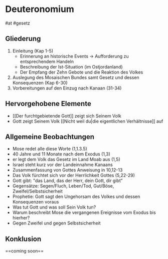 # Deuteronomium

#at #gesetz

## Gliederung

1. Einleitung (Kap 1-5)
	* Erinnerung an historische Events -> Aufforderung zu entsprechendem Handeln
	* Beschreibung der Ist-Situation (im Ostjordanland)
	* Der Empfang der Zehn Gebote und die Reaktion des Volkes
1. Auslegung des Mosaischen Bundes samt Gesetz und dessen Konsequenzen (Kap 6-30)
2. Vorbereitungen auf den Einzug nach Kanaan (31-34)

## Hervorgehobene Elemente

- [[Der furchtgebietende Gott]] zeigt sich Seinem Volk
- Gott zeigt Seinem Volk [[Nicht weil du|die eigentlichen Verhältnisse]] auf

## Allgemeine Beobachtungen

-  Mose redet alle diese Worte (1,1.3.5)
- 40 Jahre und 11 Monate nach dem Exodus (1,3)
- er legt dem Volk das Gesetz im Land Moab aus (1,5)
- Israel steht kurz vor der Landeinnahme Kanaans
- Zusammenfassung von Gottes Anweisung in 10,12-13
- Das Volk fürchtet sich vor der Herrlichkeit Gottes (5,22-29)
- Gott gibt: "das Land, das der Herr, dein Gott, dir gibt"
- Gegensätze: Segen/Fluch, Leben/Tod, Gut/Böse, Zweifel/Selbstsicherheit
- Prophetie: Gott sagt den Ungehorsam des Volkes und dessen Konsequenzen voraus
- Was tut Gott und was soll Sein Volk tun?
- Warum beschreibt Mose die vergangenen Ereignisse vom Exodus bis hierher?
- Gegen Zweifel und gegen Selbstsicherheit

## Konklusion

==coming soon==

